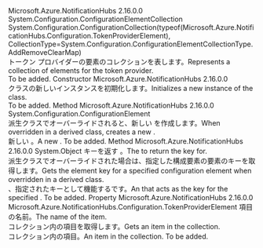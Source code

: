 <Type Name="TokenProviderElementCollection" FullName="Microsoft.Azure.NotificationHubs.Configuration.TokenProviderElementCollection">
  <TypeSignature Language="C#" Value="public sealed class TokenProviderElementCollection : System.Configuration.ConfigurationElementCollection" />
  <TypeSignature Language="ILAsm" Value=".class public auto ansi sealed beforefieldinit TokenProviderElementCollection extends System.Configuration.ConfigurationElementCollection" />
  <TypeSignature Language="DocId" Value="T:Microsoft.Azure.NotificationHubs.Configuration.TokenProviderElementCollection" />
  <TypeSignature Language="VB.NET" Value="Public NotInheritable Class TokenProviderElementCollection&#xA;Inherits ConfigurationElementCollection" />
  <TypeSignature Language="F#" Value="type TokenProviderElementCollection = class&#xA;    inherit ConfigurationElementCollection" />
  <AssemblyInfo>
    <AssemblyName>Microsoft.Azure.NotificationHubs</AssemblyName>
    <AssemblyVersion>2.16.0.0</AssemblyVersion>
  </AssemblyInfo>
  <Base>
    <BaseTypeName>System.Configuration.ConfigurationElementCollection</BaseTypeName>
  </Base>
  <Interfaces />
  <Attributes>
    <Attribute>
      <AttributeName>System.Configuration.ConfigurationCollection(typeof(Microsoft.Azure.NotificationHubs.Configuration.TokenProviderElement), CollectionType=System.Configuration.ConfigurationElementCollectionType.AddRemoveClearMap)</AttributeName>
    </Attribute>
  </Attributes>
  <Docs>
    <summary><span data-ttu-id="851b7-101">トークン プロバイダーの要素のコレクションを表します。</span><span class="sxs-lookup"><span data-stu-id="851b7-101">Represents a collection of elements for the token provider.</span></span></summary>
    <remarks>To be added.</remarks>
  </Docs>
  <Members>
    <Member MemberName=".ctor">
      <MemberSignature Language="C#" Value="public TokenProviderElementCollection ();" />
      <MemberSignature Language="ILAsm" Value=".method public hidebysig specialname rtspecialname instance void .ctor() cil managed" />
      <MemberSignature Language="DocId" Value="M:Microsoft.Azure.NotificationHubs.Configuration.TokenProviderElementCollection.#ctor" />
      <MemberSignature Language="VB.NET" Value="Public Sub New ()" />
      <MemberType>Constructor</MemberType>
      <AssemblyInfo>
        <AssemblyName>Microsoft.Azure.NotificationHubs</AssemblyName>
        <AssemblyVersion>2.16.0.0</AssemblyVersion>
      </AssemblyInfo>
      <Parameters />
      <Docs>
        <summary><span data-ttu-id="851b7-102"><see cref="T:Microsoft.Azure.NotificationHubs.Configuration.TokenProviderElementCollection" /> クラスの新しいインスタンスを初期化します。</span><span class="sxs-lookup"><span data-stu-id="851b7-102">Initializes a new instance of the <see cref="T:Microsoft.Azure.NotificationHubs.Configuration.TokenProviderElementCollection" /> class.</span></span></summary>
        <remarks>To be added.</remarks>
      </Docs>
    </Member>
    <Member MemberName="CreateNewElement">
      <MemberSignature Language="C#" Value="protected override System.Configuration.ConfigurationElement CreateNewElement ();" />
      <MemberSignature Language="ILAsm" Value=".method familyhidebysig virtual instance class System.Configuration.ConfigurationElement CreateNewElement() cil managed" />
      <MemberSignature Language="DocId" Value="M:Microsoft.Azure.NotificationHubs.Configuration.TokenProviderElementCollection.CreateNewElement" />
      <MemberSignature Language="VB.NET" Value="Protected Overrides Function CreateNewElement () As ConfigurationElement" />
      <MemberSignature Language="F#" Value="override this.CreateNewElement : unit -&gt; System.Configuration.ConfigurationElement" Usage="tokenProviderElementCollection.CreateNewElement " />
      <MemberType>Method</MemberType>
      <AssemblyInfo>
        <AssemblyName>Microsoft.Azure.NotificationHubs</AssemblyName>
        <AssemblyVersion>2.16.0.0</AssemblyVersion>
      </AssemblyInfo>
      <ReturnValue>
        <ReturnType>System.Configuration.ConfigurationElement</ReturnType>
      </ReturnValue>
      <Parameters />
      <Docs>
        <summary>
            <span data-ttu-id="851b7-103">派生クラスでオーバーライドされると、新しい <see cref="T:System.Configuration.ConfigurationElement" /> を作成します。</span><span class="sxs-lookup"><span data-stu-id="851b7-103">When overridden in a derived class, creates a new <see cref="T:System.Configuration.ConfigurationElement" />.</span></span>
            </summary>
        <returns>
            <span data-ttu-id="851b7-104">新しい <see cref="T:System.Configuration.ConfigurationElement" />。</span><span class="sxs-lookup"><span data-stu-id="851b7-104">A new <see cref="T:System.Configuration.ConfigurationElement" />.</span></span>
            </returns>
        <remarks>To be added.</remarks>
      </Docs>
    </Member>
    <Member MemberName="GetElementKey">
      <MemberSignature Language="C#" Value="protected override object GetElementKey (System.Configuration.ConfigurationElement element);" />
      <MemberSignature Language="ILAsm" Value=".method familyhidebysig virtual instance object GetElementKey(class System.Configuration.ConfigurationElement element) cil managed" />
      <MemberSignature Language="DocId" Value="M:Microsoft.Azure.NotificationHubs.Configuration.TokenProviderElementCollection.GetElementKey(System.Configuration.ConfigurationElement)" />
      <MemberSignature Language="VB.NET" Value="Protected Overrides Function GetElementKey (element As ConfigurationElement) As Object" />
      <MemberSignature Language="F#" Value="override this.GetElementKey : System.Configuration.ConfigurationElement -&gt; obj" Usage="tokenProviderElementCollection.GetElementKey element" />
      <MemberType>Method</MemberType>
      <AssemblyInfo>
        <AssemblyName>Microsoft.Azure.NotificationHubs</AssemblyName>
        <AssemblyVersion>2.16.0.0</AssemblyVersion>
      </AssemblyInfo>
      <ReturnValue>
        <ReturnType>System.Object</ReturnType>
      </ReturnValue>
      <Parameters>
        <Parameter Name="element" Type="System.Configuration.ConfigurationElement" />
      </Parameters>
      <Docs>
        <param name="element"><span data-ttu-id="851b7-105">キーを返す <see cref="T:System.Configuration.ConfigurationElement" />。</span><span class="sxs-lookup"><span data-stu-id="851b7-105">The <see cref="T:System.Configuration.ConfigurationElement" /> to return the key for.</span></span></param>
        <summary>
            <span data-ttu-id="851b7-106">派生クラスでオーバーライドされた場合は、指定した構成要素の要素のキーを取得します。</span><span class="sxs-lookup"><span data-stu-id="851b7-106">Gets the element key for a specified configuration element when overridden in a derived class.</span></span>
            </summary>
        <returns>
            <span data-ttu-id="851b7-107"><see cref="T:System.Object" /> 、指定されたキーとして機能する<see cref="T:System.Configuration.ConfigurationElement" />です。</span><span class="sxs-lookup"><span data-stu-id="851b7-107">An <see cref="T:System.Object" /> that acts as the key for the specified <see cref="T:System.Configuration.ConfigurationElement" />.</span></span>
            </returns>
        <remarks>To be added.</remarks>
        <exception cref="T:System.Configuration.ConfigurationErrorsException" />
      </Docs>
    </Member>
    <Member MemberName="Item">
      <MemberSignature Language="C#" Value="public Microsoft.Azure.NotificationHubs.Configuration.TokenProviderElement this[string name] { get; }" />
      <MemberSignature Language="ILAsm" Value=".property instance class Microsoft.Azure.NotificationHubs.Configuration.TokenProviderElement Item(string)" />
      <MemberSignature Language="DocId" Value="P:Microsoft.Azure.NotificationHubs.Configuration.TokenProviderElementCollection.Item(System.String)" />
      <MemberSignature Language="VB.NET" Value="Default Public ReadOnly Property Item(name As String) As TokenProviderElement" />
      <MemberSignature Language="F#" Value="member this.Item(string) : Microsoft.Azure.NotificationHubs.Configuration.TokenProviderElement" Usage="Microsoft.Azure.NotificationHubs.Configuration.TokenProviderElementCollection.Item" />
      <MemberType>Property</MemberType>
      <AssemblyInfo>
        <AssemblyName>Microsoft.Azure.NotificationHubs</AssemblyName>
        <AssemblyVersion>2.16.0.0</AssemblyVersion>
      </AssemblyInfo>
      <ReturnValue>
        <ReturnType>Microsoft.Azure.NotificationHubs.Configuration.TokenProviderElement</ReturnType>
      </ReturnValue>
      <Parameters>
        <Parameter Name="name" Type="System.String" />
      </Parameters>
      <Docs>
        <param name="name"><span data-ttu-id="851b7-108">項目の名前。</span><span class="sxs-lookup"><span data-stu-id="851b7-108">The name of the item.</span></span></param>
        <summary><span data-ttu-id="851b7-109">コレクション内の項目を取得します。</span><span class="sxs-lookup"><span data-stu-id="851b7-109">Gets an item in the collection.</span></span></summary>
        <value><span data-ttu-id="851b7-110">コレクション内の項目。</span><span class="sxs-lookup"><span data-stu-id="851b7-110">An item in the collection.</span></span></value>
        <remarks>To be added.</remarks>
      </Docs>
    </Member>
  </Members>
</Type>
